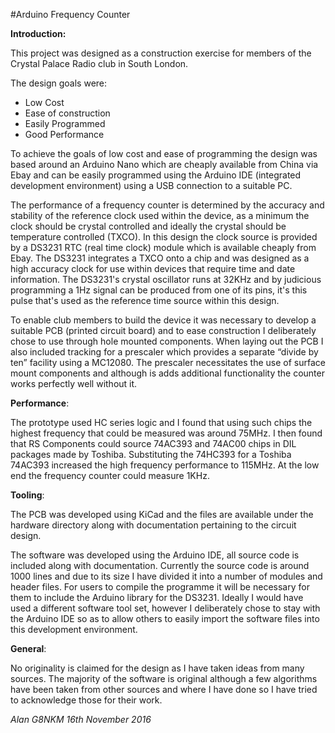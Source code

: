 #Arduino Frequency Counter

**Introduction:**

This project was designed as a construction exercise for members of the Crystal Palace Radio club in South London.



The design goals were:

- Low Cost
- Ease of construction
- Easily Programmed
- Good Performance

To achieve the goals of low cost and ease of programming the design was based around an Arduino Nano which are cheaply available from China via Ebay and can be easily programmed using the Arduino IDE (integrated development environment) using a USB connection to a suitable PC.

The performance of a frequency counter is determined by the accuracy and stability of the reference clock used within the device, as a minimum the clock should be crystal controlled and ideally the crystal should be temperature controlled (TXCO). In this design the clock source is provided by a DS3231 RTC (real time clock) module which is available cheaply from Ebay. The DS3231 integrates a TXCO onto a chip and was designed as a high accuracy clock for use within devices that require time and date information. The DS3231's crystal oscillator runs at 32KHz and by judicious programming a 1Hz signal can be produced from one of its pins, it's this pulse that's used as the reference time source within this design.

To enable club members to build the device it was necessary to develop a suitable PCB (printed circuit board) and to ease construction I deliberately chose to use through hole mounted components. When laying out the PCB I also included tracking for a prescaler which provides a separate “divide by ten” facility using a MC12080. The prescaler necessitates the use of surface mount components and although is adds additional functionality the counter works perfectly well without it.

**Performance**:

The prototype used HC series logic and I found that using such chips the highest frequency that could be measured was around 75MHz. I then found that RS Components could source 74AC393 and 74AC00 chips in DIL packages made by Toshiba. Substituting the 74HC393 for a Toshiba 74AC393 increased the high frequency performance to 115MHz. At the low end the frequency counter could measure 1KHz.

**Tooling**:

The PCB was developed using KiCad and the files are available under the hardware directory along with documentation pertaining to the circuit design.

The software was developed using the Arduino IDE, all source code is included along with documentation. Currently the source code is around 1000 lines and due to its size I have divided it into a number of modules and header files. For users to compile the programme it will be necessary for them to include the Arduino library for the DS3231. Ideally I would have used a different software tool set, however I deliberately chose to stay with the Arduino IDE so as to allow others to easily import the software files into this development environment.

**General**:

No originality is claimed for the design as I have taken ideas from many sources. The majority of the software is original although a few algorithms have been taken from other sources and where I have done so I have tried to acknowledge those for their work.

*Alan
G8NKM 16th November 2016*
